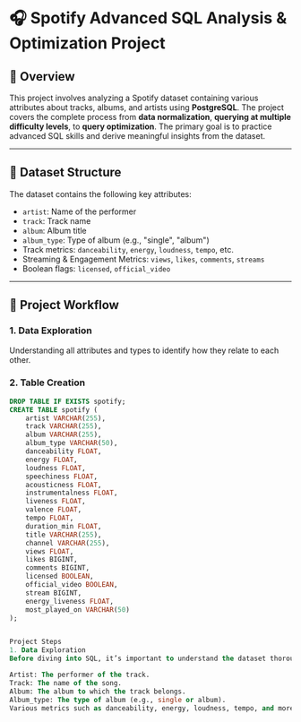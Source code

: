 # 🎧 Spotify Advanced SQL Analysis & Optimization Project

## 📌 Overview

This project involves analyzing a Spotify dataset containing various attributes about tracks, albums, and artists using **PostgreSQL**. The project covers the complete process from **data normalization**, **querying at multiple difficulty levels**, to **query optimization**. The primary goal is to practice advanced SQL skills and derive meaningful insights from the dataset.

---

## 📂 Dataset Structure

The dataset contains the following key attributes:

- `artist`: Name of the performer
- `track`: Track name
- `album`: Album title
- `album_type`: Type of album (e.g., "single", "album")
- Track metrics: `danceability`, `energy`, `loudness`, `tempo`, etc.
- Streaming & Engagement Metrics: `views`, `likes`, `comments`, `streams`
- Boolean flags: `licensed`, `official_video`

---

## 🧭 Project Workflow

### 1. Data Exploration
Understanding all attributes and types to identify how they relate to each other.

### 2. Table Creation

```sql
DROP TABLE IF EXISTS spotify;
CREATE TABLE spotify (
    artist VARCHAR(255),
    track VARCHAR(255),
    album VARCHAR(255),
    album_type VARCHAR(50),
    danceability FLOAT,
    energy FLOAT,
    loudness FLOAT,
    speechiness FLOAT,
    acousticness FLOAT,
    instrumentalness FLOAT,
    liveness FLOAT,
    valence FLOAT,
    tempo FLOAT,
    duration_min FLOAT,
    title VARCHAR(255),
    channel VARCHAR(255),
    views FLOAT,
    likes BIGINT,
    comments BIGINT,
    licensed BOOLEAN,
    official_video BOOLEAN,
    stream BIGINT,
    energy_liveness FLOAT,
    most_played_on VARCHAR(50)
);


Project Steps
1. Data Exploration
Before diving into SQL, it’s important to understand the dataset thoroughly. The dataset contains attributes such as:

Artist: The performer of the track.
Track: The name of the song.
Album: The album to which the track belongs.
Album_type: The type of album (e.g., single or album).
Various metrics such as danceability, energy, loudness, tempo, and more.
